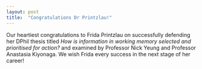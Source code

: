 ```yaml
---
layout: post
title:  "Congratulations Dr Printzlau!"
---
```


Our heartiest congratulations to Frida Printzlau on successfully defending her DPhil thesis titled <i> How is information in working memory selected and prioritised for action?</i> and examined by Professor Nick Yeung and Professor Anastasia Kiyonaga.
We wish Frida every success in the next stage of her career!

